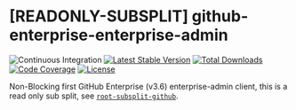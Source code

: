 # [READONLY-SUBSPLIT] github-enterprise-enterprise-admin


![Continuous Integration](https://github.com/php-api-clients/github-enterprise-enterprise-admin/workflows/Continuous%20Integration/badge.svg)
[![Latest Stable Version](https://poser.pugx.org/api-clients/github-enterprise-enterprise-admin/v/stable.png)](https://packagist.org/packages/api-clients/github-enterprise-enterprise-admin)
[![Total Downloads](https://poser.pugx.org/api-clients/github-enterprise-enterprise-admin/downloads.png)](https://packagist.org/packages/api-clients/github-enterprise-enterprise-admin)
[![Code Coverage](https://scrutinizer-ci.com/g/php-api-clients/github-enterprise-enterprise-admin/badges/coverage.png?b==)](https://scrutinizer-ci.com/g/php-api-clients/github-enterprise-enterprise-admin/?branch=)
[![License](https://poser.pugx.org/api-clients/github-enterprise-enterprise-admin/license.png)](https://packagist.org/packages/api-clients/github-enterprise-enterprise-admin)

Non-Blocking first GitHub Enterprise (v3.6) enterprise-admin client, this is a read only sub split, see [`root-subsplit-github`](https://github.com/php-api-clients/root-subsplit-github).
